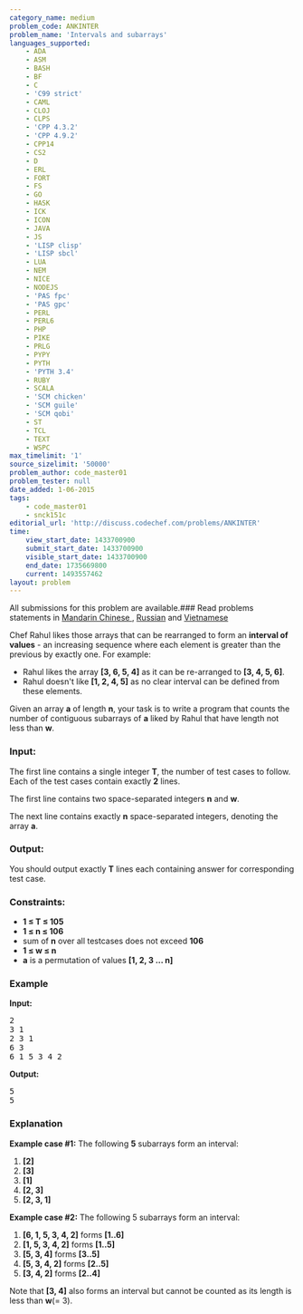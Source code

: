 ```yaml
---
category_name: medium
problem_code: ANKINTER
problem_name: 'Intervals and subarrays'
languages_supported:
    - ADA
    - ASM
    - BASH
    - BF
    - C
    - 'C99 strict'
    - CAML
    - CLOJ
    - CLPS
    - 'CPP 4.3.2'
    - 'CPP 4.9.2'
    - CPP14
    - CS2
    - D
    - ERL
    - FORT
    - FS
    - GO
    - HASK
    - ICK
    - ICON
    - JAVA
    - JS
    - 'LISP clisp'
    - 'LISP sbcl'
    - LUA
    - NEM
    - NICE
    - NODEJS
    - 'PAS fpc'
    - 'PAS gpc'
    - PERL
    - PERL6
    - PHP
    - PIKE
    - PRLG
    - PYPY
    - PYTH
    - 'PYTH 3.4'
    - RUBY
    - SCALA
    - 'SCM chicken'
    - 'SCM guile'
    - 'SCM qobi'
    - ST
    - TCL
    - TEXT
    - WSPC
max_timelimit: '1'
source_sizelimit: '50000'
problem_author: code_master01
problem_tester: null
date_added: 1-06-2015
tags:
    - code_master01
    - snck151c
editorial_url: 'http://discuss.codechef.com/problems/ANKINTER'
time:
    view_start_date: 1433700900
    submit_start_date: 1433700900
    visible_start_date: 1433700900
    end_date: 1735669800
    current: 1493557462
layout: problem
---
```

All submissions for this problem are available.###  Read problems statements in [Mandarin Chinese ](http://www.codechef.com/download/translated/SNCK151C/mandarin/ANKINTER.pdf) , [Russian](http://www.codechef.com/download/translated/SNCK151C/russian/ANKINTER.pdf) and [Vietnamese](http://www.codechef.com/download/translated/SNCK151C/vietnamese/ANKINTER.pdf)

Chef Rahul likes those arrays that can be rearranged to form an **interval of values** - an increasing sequence where each element is greater than the previous by exactly one. For example:

- Rahul likes the array **\[3, 6, 5, 4\]** as it can be re-arranged to **\[3, 4, 5, 6\]**.
- Rahul doesn't like **\[1, 2, 4, 5\]** as no clear interval can be defined from these elements.

Given an array **a** of length **n**, your task is to write a program that counts the number of contiguous subarrays of **a** liked by Rahul that have length not less than **w**.

### Input:

The first line contains a single integer **T**, the number of test cases to follow. Each of the test cases contain exactly **2** lines.

The first line contains two space-separated integers **n** and **w**.

The next line contains exactly **n** space-separated integers, denoting the array **a**.

### Output:

You should output exactly **T** lines each containing answer for corresponding test case.

### Constraints:

- **1 ≤ T ≤ 105**
- **1 ≤ n ≤ 106**
- sum of **n** over all testcases does not exceed **106**
- **1 ≤ w ≤ n**
- **a** is a permutation of values **\[1, 2, 3 ... n\]**

### Example

**Input:**

<pre>2
3 1
2 3 1
6 3
6 1 5 3 4 2 
</pre>
**Output:**

<pre>
5
5  
</pre>
### Explanation

**Example case #1:**
The following **5** subarrays form an interval:

1. **\[2\]**
2. **\[3\]**
3. **\[1\]**
4. **\[2, 3\]**
5. **\[2, 3, 1\]**

**Example case #2:**
The following 5 subarrays form an interval:

1. **\[6, 1, 5, 3, 4, 2\]** forms **\[1..6\]**
2. **\[1, 5, 3, 4, 2\]** forms **\[1..5\]**
3. **\[5, 3, 4\]** forms **\[3..5\]**
4. **\[5, 3, 4, 2\]** forms **\[2..5\]**
5. **\[3, 4, 2\]** forms **\[2..4\]**

Note that **\[3, 4\]** also forms an interval but cannot be counted as its length is less than **w**(= 3).
